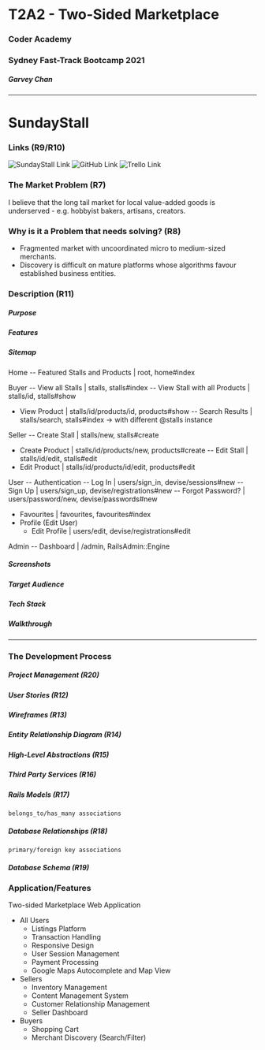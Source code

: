 # T2A2 - Two-Sided Marketplace

### Coder Academy
### Sydney Fast-Track Bootcamp 2021

##### Garvey Chan

<hr>

# SundayStall

### Links (R9/R10)

![SundayStall Link](https://sundaystall.herokuapp.com)
![GitHub Link](https://github.com/garveycodes/ca-t2a2-marketplace)
![Trello Link](https://)

### The Market Problem (R7)

I believe that the long tail market for local value-added goods is underserved - e.g. hobbyist bakers, artisans, creators.

### Why is it a Problem that needs solving? (R8)

- Fragmented market with uncoordinated micro to medium-sized merchants.
- Discovery is difficult on mature platforms whose algorithms favour established business entities.

### Description (R11)

##### Purpose


##### Features


##### Sitemap

Home
-- Featured Stalls and Products | root, home#index

Buyer
-- View all Stalls | stalls, stalls#index
-- View Stall with all Products | stalls/id, stalls#show
- View Product | stalls/id/products/id, products#show
-- Search Results | stalls/search, stalls#index -> with different @stalls instance

Seller
-- Create Stall | stalls/new, stalls#create
- Create Product | stalls/id/products/new, products#create
-- Edit Stall | stalls/id/edit, stalls#edit
- Edit Product | stalls/id/products/id/edit, products#edit

User
-- Authentication
  -- Log In | users/sign_in, devise/sessions#new
  -- Sign Up | users/sign_up, devise/registrations#new
  -- Forgot Password? | users/password/new, devise/passwords#new
- Favourites | favourites, favourites#index
- Profile (Edit User)
  - Edit Profile | users/edit, devise/registrations#edit

Admin
-- Dashboard | /admin, RailsAdmin::Engine

<!-- - Purchases | purchases, purchases#index -->
<!-- - Merchant Insights -->
<!-- - Messaging -->

##### Screenshots


##### Target Audience


##### Tech Stack


##### Walkthrough

<hr>

### The Development Process

##### Project Management (R20)

##### User Stories (R12)

##### Wireframes (R13)

##### Entity Relationship Diagram (R14)

##### High-Level Abstractions (R15)

##### Third Party Services (R16)

##### Rails Models (R17)
`belongs_to/has_many associations`

##### Database Relationships (R18)
`primary/foreign key associations`

##### Database Schema (R19)



### Application/Features

Two-sided Marketplace Web Application

- All Users
  - Listings Platform
  - Transaction Handling
  - Responsive Design
  - User Session Management
  - Payment Processing
  - Google Maps Autocomplete and Map View
- Sellers
  - Inventory Management
  - Content Management System
  - Customer Relationship Management
  - Seller Dashboard
- Buyers
  - Shopping Cart
  - Merchant Discovery (Search/Filter)
